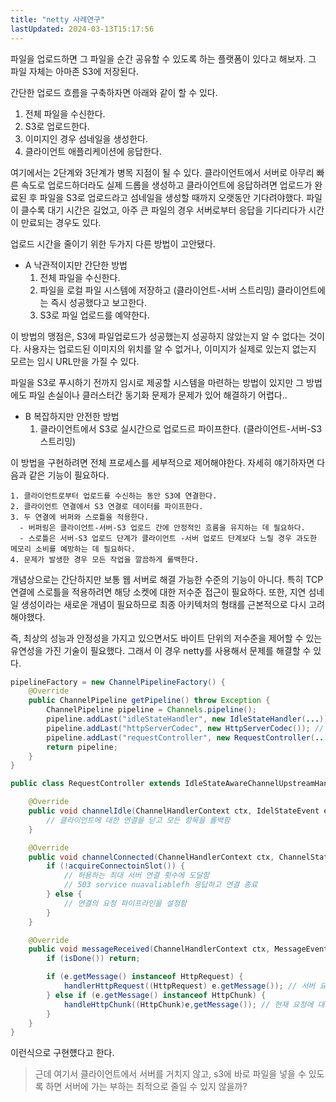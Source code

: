 ```yaml
---
title: "netty 사례연구"
lastUpdated: 2024-03-13T15:17:56
---
```


파일을 업로드하면 그 파일을 순간 공유할 수 있도록 하는 플랫폼이 있다고 해보자. 그 파일 자체는 아마존 S3에 저장된다.

간단한 업로드 흐름을 구축하자면 아래와 같이 할 수 있다.

1. 전체 파일을 수신한다. 
2. S3로 업로드한다.
3. 이미지인 경우 섬네일을 생성한다.
4. 클라이언트 애플리케이션에 응답한다.

여기에서는 2단계와 3단계가 병목 지점이 될 수 있다. 클라이언트에서 서버로 아무리 빠른 속도로 업로드하더라도 실제 드롭을 생성하고 클라이언트에 응답하려면 업로드가 완료된 후 파일을 S3로 업로드라고 섬네일을 생성할 때까지 오랫동안 기다려야했다. 파일이 클수록 대기 시간은 길었고, 아주 큰 파일의 경우 서버로부터 응답을 기다리다가 시간이 만료되는 경우도 있다.

업로드 시간을 줄이기 위한 두가지 다른 방법이 고안됐다.

- A 낙관적이지만 간단한 방법
  1. 전체 파일을 수신한다. 
  2. 파일을 로컬 파일 시스템에 저장하고 (클라이언트-서버 스트리밍) 클라이언트에는 즉시 성공했다고 보고한다.
  3. S3로 파일 업로드를 예약한다.

이 방법의 맹점은, S3에 파일업로드가 성공했는지 성공하지 않았는지 알 수 없다는 것이다. 사용자는 업로드된 이미지의 위치를 알 수 없거나, 이미지가 실제로 있는지 없는지 모르는 임시 URL만을 가질 수 있다.

파일을 S3로 푸시하기 전까지 임시로 제공할 시스템을 마련하는 방법이 있지만 그 방법에도 파일 손실이나 클러스터간 동기화 문제가 문제가 있어 해결하기 어렵다.. 

- B 복잡하지만 안전한 방법
  1. 클라이언트에서 S3로 실시간으로 업로드르 파이프한다. (클라이언트-서버-S3 스트리밍)

이 방법을 구현하려면 전체 프로세스를 세부적으로 제어해야한다. 자세히 얘기하자면 다음과 같은 기능이 필요하다.

```
1. 클라이언트로부터 업로드를 수신하는 동안 S3에 연결한다.
2. 클라이언트 연결에서 S3 연결로 데이터를 파이프한다.
3. 두 연결에 버퍼와 스로틀을 적용한다.
  - 버퍼링은 클라이언트-서버-S3 업로드 간에 안정적인 흐름을 유지하는 데 필요하다.
  - 스로틀은 서버-S3 업로드 단계가 클라이언트 -서버 업로드 단계보다 느릴 경우 과도한 메모리 소비를 예방하는 데 필요하다.
4. 문제가 발생한 경우 모든 작업을 깔끔하게 롤백한다.
```

개념상으로는 간단하지만 보통 웹 서버로 해결 가능한 수준의 기능이 아니다. 특히 TCP 연결에 스로틀을 적용하려면 해당 소켓에 대한 저수준 접근이 필요하다. 또한, 지연 섬네일 생성이라는 새로운 개념이 필요하므로 최종 아키텍처의 형태를 근본적으로 다시 고려해야했다.

즉, 최상의 성능과 안정성을 가지고 있으면서도 바이트 단위의 저수준을 제어할 수 있는 유연성을 가진 기술이 필요했다. 그래서 이 경우 netty를 사용해서 문제를 해결할 수 있다.

```java
pipelineFactory = new ChannelPipelineFactory() {
    @Override
    public ChannelPipeline getPipeline() throw Exception {
        ChannelPipeline pipeline = Channels.pipeline();
        pipeline.addLast("idleStateHandler", new IdleStateHandler(...)); // IdelStateHandler가 비활성 연결을 종료
        pipeline.addLast("httpServerCodec", new HttpServerCodec()); // HttpServerCodec이 오가는 데이터를 직렬화, 역직렬화 
        pipeline.addLast("requestController", new RequestController(...)); // RequestController를 파이프라인에 추가
        return pipeline;
    }
}
```

```java
public class RequestController extends IdleStateAwareChannelUpstreamHandler {

    @Override
    public void channelIdle(ChannelHandlerContext ctx, IdelStateEvent e) throws Exception {
        // 클라이언트에 대한 연결을 닫고 모든 항목을 롤백함
    }

    @Override
    public void channelConnected(ChannelHandlerContext ctx, ChannelStateEvent e) throws Exception {
        if (!acquireConnectoinSlot()) {
            // 허용하는 최대 서버 연결 횟수에 도달함
            // 503 service nuavaliablefh 응답하고 연결 종료
        } else {
            // 연결의 요청 파이프라인을 설정함
        }
    }

    @Override
    public void messageReceived(ChannelHandlerContext ctx, MessageEvent e) throws Exception {
        if (isDone()) return;

        if (e.getMessage() instanceof HttpRequest) {
            handlerHttpRequest((HttpRequest) e.getMessage()); // 서버 요청 유효성 검사의 핵심 사항
        } else if (e.getMessage() instanceof HttpChunk) {
            handleHttpChunk((HttpChunk)e,getMessage()); // 현재 요청에 대한 황성 핸들러가 청크를 수락하는 경우 청크 전달
        }
    }
}
```

이런식으로 구현헀다고 한다.

> 근데 여기서 클라이언트에서 서버를 거치지 않고, s3에 바로 파일을 넣을 수 있도록 하면 서버에 가는 부하는 최적으로 줄일 수 있지 않을까?